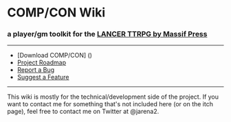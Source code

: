 # COMP/CON Wiki

### a player/gm toolkit for the [LANCER TTRPG by Massif Press](https://massif-press.itch.io/lancer-core-book)

---

- [Download COMP/CON] ()
- [Project Roadmap](https://github.com/jarena3/compcon/wiki/Roadmap)
- [Report a Bug](https://goo.gl/forms/PCHR8AJWOBLdMgE32)
- [Suggest a Feature](https://goo.gl/forms/uBTHEwWpwO6NtSbh1)

---

This wiki is mostly for the technical/development side of the project. If you want to contact me for something that's not included here (or on the itch page), feel free to contact me on Twitter at @jarena2.